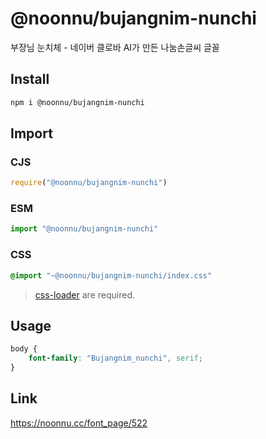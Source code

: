 # @noonnu/bujangnim-nunchi
부장님 눈치체 - 네이버 클로바 AI가 만든 나눔손글씨 글꼴

## Install
```sh
npm i @noonnu/bujangnim-nunchi
```
## Import
### CJS
```js
require("@noonnu/bujangnim-nunchi")
```
### ESM
```js
import "@noonnu/bujangnim-nunchi"
```
### CSS 
```css
@import "~@noonnu/bujangnim-nunchi/index.css"
```
> [css-loader](https://github.com/webpack-contrib/css-loader) are required.

## Usage
```css
body {
    font-family: "Bujangnim_nunchi", serif;
}
```

## Link
https://noonnu.cc/font_page/522